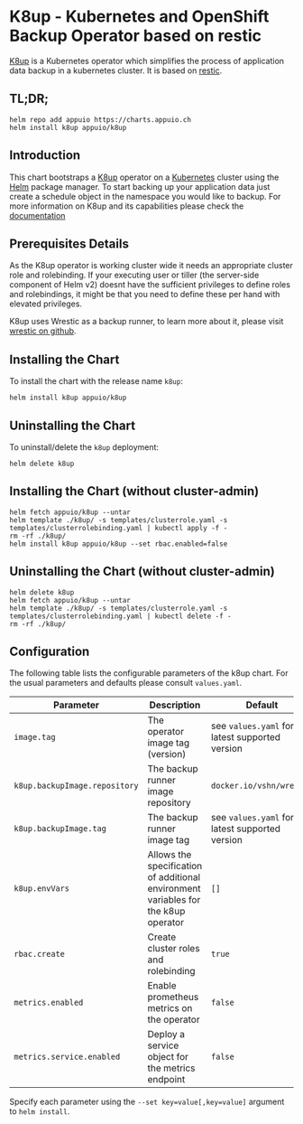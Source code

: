 # K8up - Kubernetes and OpenShift Backup Operator based on restic

[K8up](https://github.com/vshn/k8up) is a Kubernetes operator which simplifies the process of application data backup in a kubernetes cluster. It is based on [restic](https://restic.net/).

## TL;DR;

```console
helm repo add appuio https://charts.appuio.ch
helm install k8up appuio/k8up
```

## Introduction

This chart bootstraps a [K8up](https://vshn.github.io/k8up/) operator on a [Kubernetes](https://kubernetes.io) cluster using the [Helm](https://helm.sh) package manager. To start backing up your application data just create a schedule object in the namespace you would like to backup. For more information on K8up and its capabilities please check the [documentation](https://vshn.github.io/k8up/)

## Prerequisites Details

As the K8up operator is working cluster wide it needs an appropriate cluster role and rolebinding. If your executing user or tiller (the server-side component of Helm v2) doesnt have the sufficient privileges to define roles and rolebindings, it might be that you need to define these per hand with elevated privileges.

K8up uses Wrestic as a backup runner, to learn more about it, please visit [wrestic on github](https://github.com/vshn/wrestic/tree/master).

## Installing the Chart

To install the chart with the release name `k8up`:

```console
helm install k8up appuio/k8up
```

## Uninstalling the Chart

To uninstall/delete the `k8up` deployment:

```console
helm delete k8up
```

## Installing the Chart (without cluster-admin)

```console
helm fetch appuio/k8up --untar
helm template ./k8up/ -s templates/clusterrole.yaml -s templates/clusterrolebinding.yaml | kubectl apply -f -
rm -rf ./k8up/
helm install k8up appuio/k8up --set rbac.enabled=false
```

## Uninstalling the Chart (without cluster-admin)

```console
helm delete k8up
helm fetch appuio/k8up --untar
helm template ./k8up/ -s templates/clusterrole.yaml -s templates/clusterrolebinding.yaml | kubectl delete -f -
rm -rf ./k8up/
```

## Configuration

The following table lists the configurable parameters of the k8up chart. For the usual parameters and defaults please consult `values.yaml`.

| Parameter                     | Description                                             | Default
| ---                           | ---                                                     | ---
| `image.tag`                   | The operator image tag (version)                        | see `values.yaml` for latest supported version
| `k8up.backupImage.repository` | The backup runner image repository                      | `docker.io/vshn/wrestic`
| `k8up.backupImage.tag`        | The backup runner image tag                             | see `values.yaml` for latest supported version
| `k8up.envVars`                | Allows the specification of additional environment variables for the k8up operator | `[]`
| `rbac.create`                 | Create cluster roles and rolebinding                    | `true`
| `metrics.enabled`             | Enable prometheus metrics on the operator               | `false`
| `metrics.service.enabled`     | Deploy a service object for the metrics endpoint        | `false`

Specify each parameter using the `--set key=value[,key=value]` argument to `helm install`.

